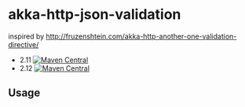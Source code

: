 akka-http-json-validation 
==========================

inspired by http://fruzenshtein.com/akka-http-another-one-validation-directive/

- 2.11 [![Maven Central](https://maven-badges.herokuapp.com/maven-central/com.github.uryyyyyyy/kamon-stackdriver_2.11/badge.svg)](https://maven-badges.herokuapp.com/maven-central/com.github.uryyyyyyy/kamon-stackdriver_2.11)
- 2.12 [![Maven Central](https://maven-badges.herokuapp.com/maven-central/com.github.uryyyyyyy/kamon-stackdriver_2.12/badge.svg)](https://maven-badges.herokuapp.com/maven-central/com.github.uryyyyyyy/kamon-stackdriver_2.12)

## Usage

```scala

```